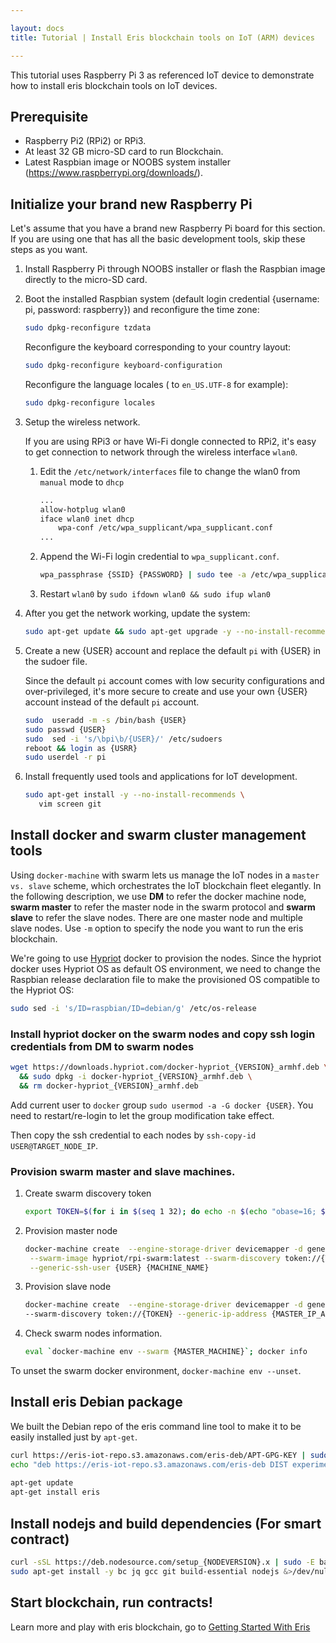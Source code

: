 ```yaml
---

layout: docs
title: Tutorial | Install Eris blockchain tools on IoT (ARM) devices

---
```


This tutorial uses Raspberry Pi 3 as referenced IoT device to demonstrate how to install eris blockchain tools on IoT devices.

## Prerequisite

* Raspberry Pi2 (RPi2) or RPi3.
* At least 32 GB micro-SD card to run Blockchain.
* Latest Raspbian image or NOOBS system installer (https://www.raspberrypi.org/downloads/).


## Initialize your brand new Raspberry Pi

Let's assume that you have a brand new Raspberry Pi board for this section. If you are using one that has all the basic development tools, skip these steps as you want.

1. Install Raspberry Pi through NOOBS installer or flash the Raspbian image directly to the micro-SD card.
2. Boot the installed Raspbian system (default login credential {username: pi, password: raspberry}) and reconfigure the time zone:

   ```bash
   sudo dpkg-reconfigure tzdata
   ```

   Reconfigure the keyboard corresponding to your country layout:

   ```bash
   sudo dpkg-reconfigure keyboard-configuration
   ```

   Reconfigure the language locales ( to `en_US.UTF-8` for example):

   ```bash
   sudo dpkg-reconfigure locales
   ```

3. Setup the wireless network.

   If you are using RPi3 or have Wi-Fi dongle connected to RPi2, it's easy to get connection to network through the wireless interface `wlan0`.

   1. Edit the `/etc/network/interfaces` file to change the wlan0 from `manual` mode to `dhcp`

      ```bash
      ...
      allow-hotplug wlan0                                                             
      iface wlan0 inet dhcp                                                           
          wpa-conf /etc/wpa_supplicant/wpa_supplicant.conf      
      ...
      ```

   2. Append the Wi-Fi login credential to `wpa_supplicant.conf`.

      ```bash
      wpa_passphrase {SSID} {PASSWORD} | sudo tee -a /etc/wpa_supplicant/wpa_supplicant.conf 
      ```

   3. Restart `wlan0` by `sudo ifdown wlan0 && sudo ifup wlan0`
   
4. After you get the network working, update the system:

   ```bash
   sudo apt-get update && sudo apt-get upgrade -y --no-install-recommends
   ```

5. Create a new {USER} account and replace the default `pi` with {USER} in the sudoer file. 

   Since the default `pi` account comes with low security configurations and over-privileged, it's more secure to create and use your own {USER} account instead of the default `pi` account.

   ```bash
   sudo  useradd -m -s /bin/bash {USER} 
   sudo passwd {USER}
   sudo  sed -i 's/\bpi\b/{USER}/' /etc/sudoers 
   reboot && login as {USRR} 
   sudo userdel -r pi 
   ```
6. Install frequently used tools and applications for IoT development.

   ```bash
   sudo apt-get install -y --no-install-recommends \ 
      vim screen git 
   ```

## Install docker and swarm cluster management tools

Using `docker-machine` with swarm lets us manage the IoT nodes in a `master vs. slave` scheme, which orchestrates the IoT blockchain fleet elegantly. In the following description, we use **DM** to refer the docker machine node, **swarm master** to refer the master node in the swarm protocol and **swarm slave** to refer the slave nodes. There are one master node and multiple slave nodes. Use `-m` option to specify the node you want to run the eris blockchain.

We're going to use [Hypriot](http://blog.hypriot.com/downloads/) docker to provision the nodes. Since the hypriot docker uses Hypriot OS as default OS environment, we need to change the Raspbian release declaration file to make the provisioned OS compatible to the Hypriot OS:

```bash
sudo sed -i 's/ID=raspbian/ID=debian/g' /etc/os-release
```

### Install hypriot docker on the swarm nodes and copy ssh login credentials from DM to swarm nodes

```bash
wget https://downloads.hypriot.com/docker-hypriot_{VERSION}_armhf.deb \
  && sudo dpkg -i docker-hypriot_{VERSION}_armhf.deb \
  && rm docker-hypriot_{VERSION}_armhf.deb 
```

Add current user to `docker` group `sudo usermod -a -G docker {USER}`. You need to restart/re-login to let the group modification take effect.

Then copy the ssh credential to each nodes by `ssh-copy-id USER@TARGET_NODE_IP`.

### Provision swarm master and slave machines.

1. Create swarm discovery token

   ```bash
   export TOKEN=$(for i in $(seq 1 32); do echo -n $(echo "obase=16; $(($RANDOM % 16))" | bc); done; echo) 
   ```

2. Provision master node

   ```bash
   docker-machine create  --engine-storage-driver devicemapper -d generic --swarm --swarm-master \
    --swarm-image hypriot/rpi-swarm:latest --swarm-discovery token://{TOKEN} --generic-ip-address {MASTER_IP_ADDR} \
    --generic-ssh-user {USER} {MACHINE_NAME}
   ```

3. Provision slave node

   ```bash
   docker-machine create  --engine-storage-driver devicemapper -d generic --swarm --swarm-image hypriot/rpi-swarm:latest \ 
   --swarm-discovery token://{TOKEN} --generic-ip-address {MASTER_IP_ADDR} --generic-ssh-user {USER} {MACHINE_NAME}
   ```

4. Check swarm nodes information.

   ```bash
   eval `docker-machine env --swarm {MASTER_MACHINE}`; docker info 
   ```

To unset the swarm docker environment, `docker-machine env --unset`.


## Install eris Debian package

We built the Debian repo of the eris command line tool to make it to be easily installed just by `apt-get`.

```bash
curl https://eris-iot-repo.s3.amazonaws.com/eris-deb/APT-GPG-KEY | sudo apt-key add - 
echo "deb https://eris-iot-repo.s3.amazonaws.com/eris-deb DIST experimental" | sudo tee /etc/apt/sources.list.d/eris.list 
 
apt-get update 
apt-get install eris 
```

## Install nodejs and build dependencies (For smart contract) 

```bash
curl -sSL https://deb.nodesource.com/setup_{NODEVERSION}.x | sudo -E bash - &>/dev/null 
sudo apt-get install -y bc jq gcc git build-essential nodejs &>/dev/null 
```

## Start blockchain, run contracts!

Learn more and play with eris blockchain, go to [Getting Started With Eris](https://docs.erisindustries.com/tutorials/getting-started/)



